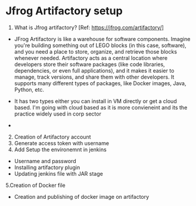 # Jfrog Artifactory setup

1. What is Jfrog artifactory?  [Ref: https://jfrog.com/artifactory/]

- JFrog Artifactory is like a warehouse for software components. Imagine you're building something out of LEGO blocks (in this case, software), and you need a place to store, organize, and retrieve those blocks whenever needed. Artifactory acts as a central location where developers store their software packages (like code libraries, dependencies, or even full applications), and it makes it easier to manage, track versions, and share them with other developers. It supports many different types of packages, like Docker images, Java, Python, etc.

- It has two types either you can install in VM directly or get a cloud based. I'm going with cloud based as it is more convieneint and its the practice widely used in corp sector

- 

2. Creation of Artifactory account
3. Generate access token with username
4. Add Setup the environemnt in jenkins
- Username and password
- Installing artifactory plugin
- Updating jenkins file with JAR stage
  
5.Creation of Docker file
- Creation and publishing of docker image on artifactory 
